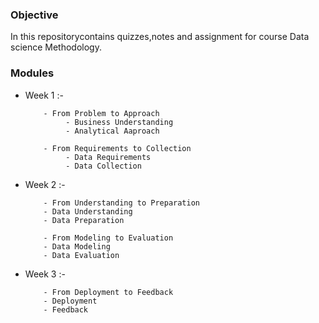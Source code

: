 ### Objective 
In this repositorycontains quizzes,notes and assignment for course Data science Methodology.

### Modules 

- Week 1 :-

          - From Problem to Approach
               - Business Understanding 
               - Analytical Aaproach 
 
          - From Requirements to Collection 
               - Data Requirements 
               - Data Collection

- Week 2 :-

          - From Understanding to Preparation 
          - Data Understanding 
          - Data Preparation

          - From Modeling to Evaluation 
          - Data Modeling 
          - Data Evaluation 

- Week 3 :-

          - From Deployment to Feedback 
          - Deployment 
          - Feedback 
